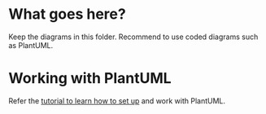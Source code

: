 # What goes here?

Keep the diagrams in this folder. Recommend to use coded diagrams such as PlantUML. 

# Working with PlantUML
Refer the [tutorial to learn how to set up](https://www.youtube.com/watch?v=Zt3Bj1HMJ8g) and work with PlantUML.
